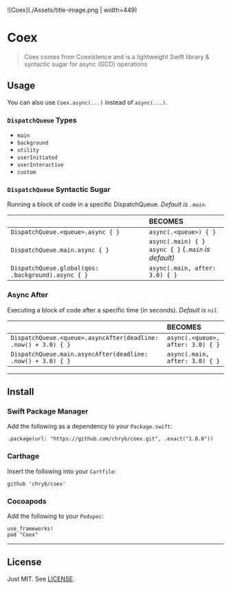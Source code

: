 ![Coex](./Assets/title-image.png | width=449)

# Coex

> Coex comes from Coexistence and is a lightweight Swift library & syntactic sugar for async (GCD) operations

## Usage

You can also use `Coex.async(...)` instead of `async(...)`.

### `DispatchQueue` Types

* `main`
* `background`
* `utility`
* `userInitiated`
* `userInteractive`
* `custom`

### `DispatchQueue` Syntactic Sugar

Running a block of code in a specific DispatchQueue. _Default is `.main`._

||BECOMES|
|:--|:--|
|`DispatchQueue.<queue>.async { }` | `async(.<queue>) { }` |
|`DispatchQueue.main.async { }` | `async(.main) { }` <br>  `async { }` (_`.main` is default)_|
| `DispatchQueue.global(qos:  .background).async { }` | `async(.main, after: 3.0) { }` |

### Async After

Executing a block of code after a specific time (in seconds). _Default is `nil`._

||BECOMES|
|:--|:--|
|`DispatchQueue.<queue>.asyncAfter(deadline: .now() + 3.0) { }` | `async(.<queue>, after: 3.0) { }` |
| `DispatchQueue.main.asyncAfter(deadline: .now() + 3.0) { }` | `async(.main, after: 3.0) { }` |

---

## Install

### Swift Package Manager

Add the following as a dependency to your `Package.swift`:

```
.package(url: "https://github.com/chryb/coex.git", .exact("1.0.0"))
```

### Carthage

Insert the following into your `Cartfile`:

```
github 'chryb/coex'
```

### Cocoapods

Add the following to your `Podspec`:

```
use_frameworks!
pod "Coex"
```

---

## License

Just MIT. See [LICENSE](./LICENSE).
